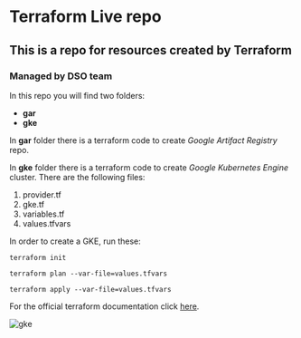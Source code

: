 # Terraform Live repo

## This is a repo for resources created by Terraform

### Managed by DSO team

In this repo you will find two folders:

- **gar**
- **gke**

In **gar** folder there is a terraform code to create *Google Artifact Registry* repo.

In **gke** folder there is a terraform code to create *Google Kubernetes Engine* cluster. There are the following files:

1. provider.tf
1. gke.tf
1. variables.tf
1. values.tfvars

In order to create a GKE, run these:

```
terraform init

terraform plan --var-file=values.tfvars

terraform apply --var-file=values.tfvars
```

For the official terraform documentation click [here](https://registry.terraform.io/providers/hashicorp/google/latest/docs/resources/container_cluster).

![gke](google-gke-icon-512x457-q6s0e3iu.png)